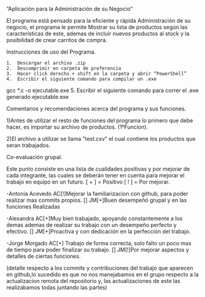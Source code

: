 “Aplicación para la Administración de su Negocio”

El programa está pensado para la eficiente y rápida Administración de su negocio, el programa le permite Mostrar su lista de productos según las características de este, ademas de incluir nuevos productos al stock y la posibilidad de crear carritos de compra.

Instrucciones de uso del Programa.

	1.	Descargar el archivo .zip
	2.	Descomprimir en carpeta de preferencia
	3.	Hacer click derecho + shift en la carpeta y abrir “PowerShell”
	4.	Escribir el siguiente comando para compilar un .exe
gcc *.c -o ejecutable.exe
	5.	Escribir el siguiente comando para correr el .exe generado
ejecutable.exe 


Comentarios y recomendaciones acerca del programa y sus funciones.


1)Antes de utilizar el resto de funciones del programa lo primero que debe hacer, es importar su archivo de productos. (1ºFuncion).

2)El archivo a utilizar se llama "test.csv" el cual contiene los productos que seran trabajados.


Co-evaluación grupal.

Este punto consiste en una lista de cualidades positivas y por mejorar de cada integrante, las cuales se deberán tener en cuenta para mejorar el trabajo en equipo en un futuro.
[ + ] = Positivo
[ ! ] = Por mejorar.




-Antonia Acevedo
AC[!]Mejorar la familiarizacion con github, para poder realizar mas commits propios.
[]
JM[+]Buen desempeñó grupal y en las funciones Realizadas

-Alexandra 
AC[+]Muy bien trabajado, apoyando constantemente a los demas ademas de realizar su trabajo con un desempeño perfecto y efectivo.
[]
JM[+]Proactiva y con dedicación en la perfección del trabajo.

-Jorge Morgado
AC[+] Trabajo de forma correcta, solo falto un poco mas de tiempo para poder finalizar su trabajo. 
[]
JM[!]Por mejorar aspectos y detalles de ciertas funciones.

(detalle respecto a los commits y contribuciones del trabajo que aparecen en github,lo sucedido es que no nos manejabamos en el grupo respecto a la actualizacion remota del repositorio y, las actualizaciones de este las realizabamos todas juntando las partes)
